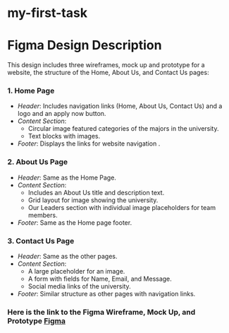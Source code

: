 # my-first-task

# Figma Design Description

This design includes three wireframes, mock up and prototype for a website, the structure of the Home, About Us, and Contact Us pages:

### 1. Home Page 
- *Header*: Includes navigation links (Home, About Us, Contact Us) and a logo and an apply now button.
- *Content Section*:
  - Circular image  featured categories of the majors in the university.
  - Text blocks with images.
- *Footer*: Displays the links for website navigation .

### 2. About Us Page 
- *Header*: Same as the Home Page.
- *Content Section*:
  - Includes an About Us title and description text.
  - Grid layout for image showing the university.
  - Our Leaders section with individual image placeholders for team members.
- *Footer*: Same as the Home page footer.

### 3. Contact Us Page 
- *Header*: Same as the other pages.
- *Content Section*:
  - A large placeholder for an image.
  - A form with fields for Name, Email, and Message.
  - Social media links of the university.
- *Footer*: Similar structure as other pages with navigation links.

### Here is the link to the Figma Wireframe, Mock Up, and Prototype [Figma](https://www.figma.com/design/zVABQpZpsFfbnLXpZj9gTg/My-First-Task?node-id=0-1&t=4JWsdkyqWOzYfwcA-1)